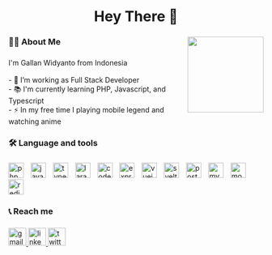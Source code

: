 <!-- ## Hi there 👋 -->

<!--
**gallanpw/gallanpw** is a ✨ _special_ ✨ repository because its `README.md` (this file) appears on your GitHub profile.

Here are some ideas to get you started:

- 🔭 I’m currently working on ...
- 🌱 I’m currently learning ...
- 👯 I’m looking to collaborate on ...
- 🤔 I’m looking for help with ...
- 💬 Ask me about ...
- 📫 How to reach me: ...
- 😄 Pronouns: ...
- ⚡ Fun fact: ...
-->

###

<h1 align="center">Hey There 👋</h1>

###

<!-- <img align="right" height="150" src="https://i.imgflip.com/65efzo.gif"  /> -->

<!-- <img align="right" height="270" src="https://media3.giphy.com/media/v1.Y2lkPTc5MGI3NjExMGw4anVuazN4MGhlYTI3bW83cTJqY3czMTljMWV4MWtwemF1bWh5aiZlcD12MV9naWZzX3NlYXJjaCZjdD1n/5USTijryafZEQ/200.webp"  /> -->

<img align="right" height="150" src="https://media2.giphy.com/media/v1.Y2lkPTc5MGI3NjExb3dlcjJqZWh2OG9pZWg4aWcyMngyNTRxYTU3ZHhqdGNvZ2ppZ3U5ZCZlcD12MV9naWZzX3NlYXJjaCZjdD1n/zCtOatW0GOije/200.webp"  />

<!-- <img align="right" height="270" width="350" src="https://media0.giphy.com/media/v1.Y2lkPTc5MGI3NjExb3dlcjJqZWh2OG9pZWg4aWcyMngyNTRxYTU3ZHhqdGNvZ2ppZ3U5ZCZlcD12MV9naWZzX3NlYXJjaCZjdD1n/boFTBmyH46aQg/giphy.webp"  /> -->

###

<h3 align="left">👩‍💻  About Me</h3>

###

<p align="left">I'm Gallan Widyanto from Indonesia<br><br>- 🔭 I’m working as Full Stack Developer<br>- 📚 I'm currently learning PHP, Javascript, and Typescript<br>- ⚡ In my free time I playing mobile legend and watching anime</p>

###

<h3 align="left">🛠 Language and tools</h3>

###

<div align="left">
  <img src="https://cdn.jsdelivr.net/gh/devicons/devicon/icons/php/php-original.svg" height="30" alt="php logo"  />

  <img width="6" />
  <img src="https://cdn.jsdelivr.net/gh/devicons/devicon/icons/javascript/javascript-original.svg" height="30" alt="javascript logo"  />

  <img width="6" />
  <img src="https://cdn.jsdelivr.net/gh/devicons/devicon/icons/typescript/typescript-original.svg" height="30" alt="typescript logo"  />

  <!-- <img width="12" />
  <img src="https://cdn.jsdelivr.net/gh/devicons/devicon/icons/python/python-original.svg" height="30" alt="python logo"  />

  <img width="12" />
  <img src="https://cdn.jsdelivr.net/gh/devicons/devicon/icons/html5/html5-original.svg" height="30" alt="html5 logo"  />

  <img width="12" />
  <img src="https://cdn.jsdelivr.net/gh/devicons/devicon/icons/css3/css3-original.svg" height="30" alt="css3 logo"  /> -->
  
  <img width="6" />
  <img src="https://cdn.jsdelivr.net/gh/devicons/devicon/icons/laravel/laravel-original.svg" height="30" alt="laravel logo"  />

  <img width="6" />
  <img src="https://cdn.jsdelivr.net/gh/devicons/devicon/icons/codeigniter/codeigniter-plain.svg" height="30" alt="codeigniter logo"  />

  <img width="6" />
  <img src="https://cdn.jsdelivr.net/gh/devicons/devicon/icons/express/express-original.svg" height="30" alt="express logo"  />

  <img width="6" />
  <img src="https://cdn.jsdelivr.net/gh/devicons/devicon/icons/vuejs/vuejs-original.svg" height="30" alt="vuejs logo"  />

  <img width="6" />
  <img src="https://cdn.jsdelivr.net/gh/devicons/devicon/icons/svelte/svelte-original.svg" height="30" alt="svelte logo"  />

  <img width="6" />
  <img src="https://cdn.jsdelivr.net/gh/devicons/devicon/icons/postgresql/postgresql-original.svg" height="30" alt="postgresql logo"  />

  <img width="6" />
  <img src="https://cdn.jsdelivr.net/gh/devicons/devicon/icons/mysql/mysql-original.svg" height="30" alt="mysql logo"  />

  <img width="6" />
  <img src="https://cdn.jsdelivr.net/gh/devicons/devicon/icons/mongodb/mongodb-original.svg" height="30" alt="mongodb logo"  />

  <img width="6" />
  <img src="https://cdn.jsdelivr.net/gh/devicons/devicon/icons/redis/redis-original.svg" height="30" alt="redis logo"  />
</div>

###

<h3 align="left">📞 Reach me</h3>

###

<div align="left">
  <a href="mailto:gallan.widyanto@gmail.com" target="_blank">
    <img src="https://img.shields.io/static/v1?message=Gmail&logo=gmail&label=&color=D14836&logoColor=white&labelColor=&style=for-the-badge" height="35" alt="gmail logo"  />
  </a>
  <a href="https://www.linkedin.com/in/gallanpw/" target="_blank" rel="noopener noreferrer">
    <img src="https://img.shields.io/static/v1?message=LinkedIn&logo=linkedin&label=&color=0077B5&logoColor=white&labelColor=&style=for-the-badge" height="35" alt="linkedin logo"  />
  </a>
  <a href="https://x.com/gallanpw" target="_blank" rel="noopener noreferrer">
    <img src="https://img.shields.io/static/v1?message=Twitter&logo=twitter&label=&color=1DA1F2&logoColor=white&labelColor=&style=for-the-badge" height="35" alt="twitter logo"  />
  </a>
</div>

###